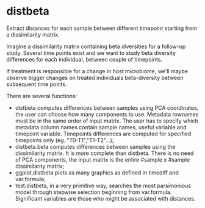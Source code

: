 # distbeta
Extract distances for each sample between different timepoint starting from a dissimilarity matrix.

Imagine a dissimilarity matrix containing beta diversities for a follow-up study. Several time points exist and we want to study beta diversity differences for each individual, between couple of timepoints. 

If treatment is responsible for a change in host microbiome, we'll maybe observe bigger changes on treated individuals beta-diversity between subsequent time points. 

There are several functions:
- distbeta computes differences between samples using PCA coordinates, the user can choose how many components to use. Metadata rownames must be in the same order of input matrix. The user has to specify which metadata column names contain sample names, useful variable and timepoint variable. Timepoints differences are computed for specified timepoints only (eg. "T0-T1","T1-T2"...);
- distbeta.beta computes differences between samples using the dissimilarity matrix. It is more complete than distbeta. There is no need of PCA components, the input matrix is the entire #sample x #sample dissimilarity matrix;
- ggplot.distbeta plots as many graphics as defined in timediff and var.formula;
- test.distbeta, in a very primitive way, searches the most parsimonious model through stepwise selection beginning from var.formula. Significant variables are those who might be associated with distances.
